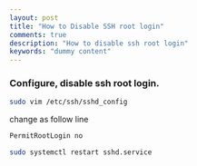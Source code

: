 ```yaml
---
layout: post
title: "How to Disable SSH root login"
comments: true
description: "How to disable ssh root login"
keywords: "dummy content"
---
```


### Configure, disable ssh root login.

``` bash
sudo vim /etc/ssh/sshd_config
```
change as follow line
```bash
PermitRootLogin no
```
```bash
sudo systemctl restart sshd.service
```

